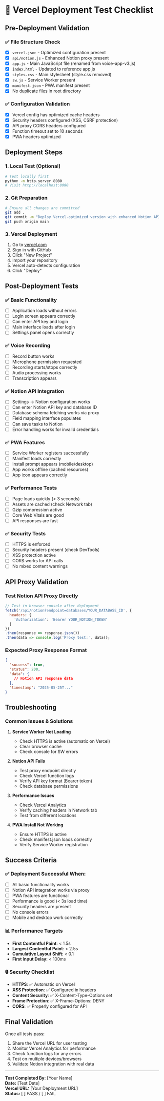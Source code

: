 # 🧪 Vercel Deployment Test Checklist

## Pre-Deployment Validation

### ✅ File Structure Check
- [x] `vercel.json` - Optimized configuration present
- [x] `api/notion.js` - Enhanced Notion proxy present
- [x] `app.js` - Main JavaScript file (renamed from voice-app-v3.js)
- [x] `index.html` - Updated to reference app.js
- [x] `styles.css` - Main stylesheet (style.css removed)
- [x] `sw.js` - Service Worker present
- [x] `manifest.json` - PWA manifest present
- [x] No duplicate files in root directory

### ✅ Configuration Validation
- [x] Vercel config has optimized cache headers
- [x] Security headers configured (XSS, CSRF protection)
- [x] API proxy CORS headers configured
- [x] Function timeout set to 10 seconds
- [x] PWA headers optimized

## Deployment Steps

### 1. Local Test (Optional)
```bash
# Test locally first
python -m http.server 8080
# Visit http://localhost:8080
```

### 2. Git Preparation
```bash
# Ensure all changes are committed
git add .
git commit -m "Deploy Vercel-optimized version with enhanced Notion API"
git push origin main
```

### 3. Vercel Deployment
1. Go to [vercel.com](https://vercel.com)
2. Sign in with GitHub
3. Click "New Project"
4. Import your repository
5. Vercel auto-detects configuration
6. Click "Deploy"

## Post-Deployment Tests

### ✅ Basic Functionality
- [ ] Application loads without errors
- [ ] Login screen appears correctly
- [ ] Can enter API key and login
- [ ] Main interface loads after login
- [ ] Settings panel opens correctly

### ✅ Voice Recording
- [ ] Record button works
- [ ] Microphone permission requested
- [ ] Recording starts/stops correctly
- [ ] Audio processing works
- [ ] Transcription appears

### ✅ Notion API Integration
- [ ] Settings → Notion configuration works
- [ ] Can enter Notion API key and database ID
- [ ] Database schema fetching works via proxy
- [ ] Field mapping interface populates
- [ ] Can save tasks to Notion
- [ ] Error handling works for invalid credentials

### ✅ PWA Features
- [ ] Service Worker registers successfully
- [ ] Manifest loads correctly
- [ ] Install prompt appears (mobile/desktop)
- [ ] App works offline (cached resources)
- [ ] App icon appears correctly

### ✅ Performance Tests
- [ ] Page loads quickly (< 3 seconds)
- [ ] Assets are cached (check Network tab)
- [ ] Gzip compression active
- [ ] Core Web Vitals are good
- [ ] API responses are fast

### ✅ Security Tests
- [ ] HTTPS is enforced
- [ ] Security headers present (check DevTools)
- [ ] XSS protection active
- [ ] CORS works for API calls
- [ ] No mixed content warnings

## API Proxy Validation

### Test Notion API Proxy Directly
```javascript
// Test in browser console after deployment
fetch('/api/notion?endpoint=databases/YOUR_DATABASE_ID', {
  headers: {
    'Authorization': 'Bearer YOUR_NOTION_TOKEN'
  }
})
.then(response => response.json())
.then(data => console.log('Proxy test:', data));
```

### Expected Proxy Response Format
```json
{
  "success": true,
  "status": 200,
  "data": {
    // Notion API response data
  },
  "timestamp": "2025-05-25T..."
}
```

## Troubleshooting

### Common Issues & Solutions

1. **Service Worker Not Loading**
   - Check HTTPS is active (automatic on Vercel)
   - Clear browser cache
   - Check console for SW errors

2. **Notion API Fails**
   - Test proxy endpoint directly
   - Check Vercel function logs
   - Verify API key format (Bearer token)
   - Check database permissions

3. **Performance Issues**
   - Check Vercel Analytics
   - Verify caching headers in Network tab
   - Test from different locations

4. **PWA Install Not Working**
   - Ensure HTTPS is active
   - Check manifest.json loads correctly
   - Verify Service Worker registration

## Success Criteria

### ✅ Deployment Successful When:
- [ ] All basic functionality works
- [ ] Notion API integration works via proxy
- [ ] PWA features are functional
- [ ] Performance is good (< 3s load time)
- [ ] Security headers are present
- [ ] No console errors
- [ ] Mobile and desktop work correctly

### 📊 Performance Targets
- **First Contentful Paint**: < 1.5s
- **Largest Contentful Paint**: < 2.5s
- **Cumulative Layout Shift**: < 0.1
- **First Input Delay**: < 100ms

### 🔒 Security Checklist
- **HTTPS**: ✅ Automatic on Vercel
- **XSS Protection**: ✅ Configured in headers
- **Content Security**: ✅ X-Content-Type-Options set
- **Frame Protection**: ✅ X-Frame-Options: DENY
- **CORS**: ✅ Properly configured for API

## Final Validation

Once all tests pass:
1. Share the Vercel URL for user testing
2. Monitor Vercel Analytics for performance
3. Check function logs for any errors
4. Test on multiple devices/browsers
5. Validate Notion integration with real data

---

**Test Completed By:** [Your Name]  
**Date:** [Test Date]  
**Vercel URL:** [Your Deployment URL]  
**Status:** [ ] PASS / [ ] FAIL 